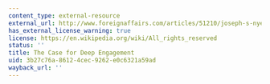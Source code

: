 ```yaml
---
content_type: external-resource
external_url: http://www.foreignaffairs.com/articles/51210/joseph-s-nye-jr/east-asian-security-the-case-for-deep-engagement
has_external_license_warning: true
license: https://en.wikipedia.org/wiki/All_rights_reserved
status: ''
title: The Case for Deep Engagement
uid: 3b27c76a-8612-4cec-9262-e0c6321a59ad
wayback_url: ''
---
```

